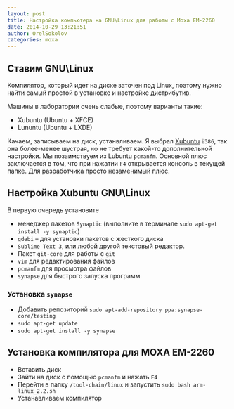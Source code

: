 ```yaml
---
layout: post
title: Настройка компьютера на GNU\Linux для работы с Moxa EM-2260
date: 2014-10-29 13:21:51
author: OrelSokolov
categories: moxa
---
```


## Ставим GNU\Linux

Компилятор, который идет на диске заточен под Linux, поэтому нужно найти самый простой в установке и настройке дистрибутив.

Машины в лаборатории очень слабые, поэтому варианты такие:

* Xubuntu (Ubuntu + XFCE)
* Lununtu (Ubuntu + LXDE)

Качаем, записываем на диск, устанвливаем. Я выбрал [Xubuntu](http://xubuntu.org/) `i386`, так она более-менее шустрая, но не требует какой-то дополнительной настройки. Мы позаимствуем из Lubuntu `pcmanfm`. Основной плюс заключается в том, что при нажатии `F4` открывается консоль в текущей папке. Для разработчика просто незаменимый плюс.

## Настройка Xubuntu GNU\Linux

В первую очередь установите

* менеджер пакетов `Synaptic` (выполните в терминале `sudo apt-get install -y synaptic`)
* `gdebi` – для установки пакетов с жесткого диска
* `Sublime Text 3`, или любой другой текстовый редактор.
* Пакет `git-core` для работы с `git`
* `vim` для редактирования файлов
* `pcmanfm` для просмотра файлов
* `synapse` для быстрого запуска программ

### Установка `synapse`

* Добавить репозиторий `sudo apt-add-repository ppa:synapse-core/testing`
* `sudo apt-get update`
* `sudo apt-get install -y synapse`

## Установка компилятора для MOXA EM-2260

* Вставить диск
* Зайти на диск с помощью `pcmanfm` и нажать `F4`
* Перейти в папку `/tool-chain/linux` и запустить `sudo bash arm-linux_2.2.sh`
* Устанавливаем компилятор

